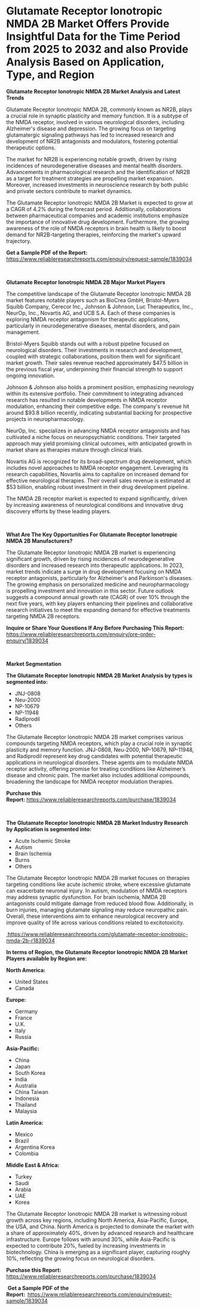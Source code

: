 <p><h1>Glutamate Receptor Ionotropic NMDA 2B Market Offers Provide Insightful Data for the Time Period from 2025 to 2032 and also Provide Analysis Based on Application, Type, and Region</h1></p><p><strong>Glutamate Receptor Ionotropic NMDA 2B Market Analysis and Latest Trends</strong></p>
<p><p>Glutamate Receptor Ionotropic NMDA 2B, commonly known as NR2B, plays a crucial role in synaptic plasticity and memory function. It is a subtype of the NMDA receptor, involved in various neurological disorders, including Alzheimer's disease and depression. The growing focus on targeting glutamatergic signaling pathways has led to increased research and development of NR2B antagonists and modulators, fostering potential therapeutic options.</p><p>The market for NR2B is experiencing notable growth, driven by rising incidences of neurodegenerative diseases and mental health disorders. Advancements in pharmacological research and the identification of NR2B as a target for treatment strategies are propelling market expansion. Moreover, increased investments in neuroscience research by both public and private sectors contribute to market dynamics.</p><p>The Glutamate Receptor Ionotropic NMDA 2B Market is expected to grow at a CAGR of 4.2% during the forecast period. Additionally, collaborations between pharmaceutical companies and academic institutions emphasize the importance of innovative drug development. Furthermore, the growing awareness of the role of NMDA receptors in brain health is likely to boost demand for NR2B-targeting therapies, reinforcing the market's upward trajectory.</p></p>
<p><strong>Get a Sample PDF of the Report:&nbsp;</strong> <a href="https://www.reliableresearchreports.com/enquiry/request-sample/1839034?utm_campaign=2593&utm_medium=2&utm_source=Github&utm_content=ia&utm_term=19042025&utm_id=glutamate-receptor-ionotropic-nmda-2b">https://www.reliableresearchreports.com/enquiry/request-sample/1839034</a></p>
<p>&nbsp;</p>
<p><strong>Glutamate Receptor Ionotropic NMDA 2B Major Market Players</strong></p>
<p><p>The competitive landscape of the Glutamate Receptor Ionotropic NMDA 2B market features notable players such as BioCrea GmbH, Bristol-Myers Squibb Company, Cerecor Inc., Johnson & Johnson, Luc Therapeutics, Inc., NeurOp, Inc., Novartis AG, and UCB S.A. Each of these companies is exploring NMDA receptor antagonism for therapeutic applications, particularly in neurodegenerative diseases, mental disorders, and pain management.</p><p>Bristol-Myers Squibb stands out with a robust pipeline focused on neurological disorders. Their investments in research and development, coupled with strategic collaborations, position them well for significant market growth. Their sales revenue reached approximately $47.5 billion in the previous fiscal year, underpinning their financial strength to support ongoing innovation.</p><p>Johnson & Johnson also holds a prominent position, emphasizing neurology within its extensive portfolio. Their commitment to integrating advanced research has resulted in notable developments in NMDA receptor modulation, enhancing their competitive edge. The company's revenue hit around $93.8 billion recently, indicating substantial backing for prospective projects in neuropharmacology.</p><p>NeurOp, Inc. specializes in advancing NMDA receptor antagonists and has cultivated a niche focus on neuropsychiatric conditions. Their targeted approach may yield promising clinical outcomes, with anticipated growth in market share as therapies mature through clinical trials.</p><p>Novartis AG is recognized for its broad-spectrum drug development, which includes novel approaches to NMDA receptor engagement. Leveraging its research capabilities, Novartis aims to capitalize on increased demand for effective neurological therapies. Their overall sales revenue is estimated at $53 billion, enabling robust investment in their drug development pipeline.</p><p>The NMDA 2B receptor market is expected to expand significantly, driven by increasing awareness of neurological conditions and innovative drug discovery efforts by these leading players.</p></p>
<p>&nbsp;</p>
<p><strong>What Are The Key Opportunities For Glutamate Receptor Ionotropic NMDA 2B Manufacturers?</strong></p>
<p><p>The Glutamate Receptor Ionotropic NMDA 2B market is experiencing significant growth, driven by rising incidences of neurodegenerative disorders and increased research into therapeutic applications. In 2023, market trends indicate a surge in drug development focusing on NMDA receptor antagonists, particularly for Alzheimer's and Parkinson's diseases. The growing emphasis on personalized medicine and neuropharmacology is propelling investment and innovation in this sector. Future outlook suggests a compound annual growth rate (CAGR) of over 10% through the next five years, with key players enhancing their pipelines and collaborative research initiatives to meet the expanding demand for effective treatments targeting NMDA 2B receptors.</p></p>
<p><strong>Inquire or Share Your Questions If Any Before Purchasing This Report:</strong> <a href="https://www.reliableresearchreports.com/enquiry/pre-order-enquiry/1839034?utm_campaign=2593&utm_medium=2&utm_source=Github&utm_content=ia&utm_term=19042025&utm_id=glutamate-receptor-ionotropic-nmda-2b">https://www.reliableresearchreports.com/enquiry/pre-order-enquiry/1839034</a></p>
<p>&nbsp;</p>
<p><strong>Market Segmentation</strong></p>
<p><strong>The Glutamate Receptor Ionotropic NMDA 2B Market Analysis by types is segmented into:</strong></p>
<p><ul><li>JNJ-0808</li><li>Neu-2000</li><li>NP-10679</li><li>NP-11948</li><li>Radiprodil</li><li>Others</li></ul></p>
<p><p>The Glutamate Receptor Ionotropic NMDA 2B market comprises various compounds targeting NMDA receptors, which play a crucial role in synaptic plasticity and memory function. JNJ-0808, Neu-2000, NP-10679, NP-11948, and Radiprodil represent key drug candidates with potential therapeutic applications in neurological disorders. These agents aim to modulate NMDA receptor activity, offering promise for treating conditions like Alzheimer’s disease and chronic pain. The market also includes additional compounds, broadening the landscape for NMDA receptor modulation therapies.</p></p>
<p><strong>Purchase this Report:&nbsp;</strong><a href="https://www.reliableresearchreports.com/purchase/1839034?utm_campaign=2593&utm_medium=2&utm_source=Github&utm_content=ia&utm_term=19042025&utm_id=glutamate-receptor-ionotropic-nmda-2b">https://www.reliableresearchreports.com/purchase/1839034</a></p>
<p>&nbsp;</p>
<p><strong>The Glutamate Receptor Ionotropic NMDA 2B Market Industry Research by Application is segmented into:</strong></p>
<p><ul><li>Acute Ischemic Stroke</li><li>Autism</li><li>Brain Ischemia</li><li>Burns</li><li>Others</li></ul></p>
<p><p>The Glutamate Receptor Ionotropic NMDA 2B market focuses on therapies targeting conditions like acute ischemic stroke, where excessive glutamate can exacerbate neuronal injury. In autism, modulation of NMDA receptors may address synaptic dysfunction. For brain ischemia, NMDA 2B antagonists could mitigate damage from reduced blood flow. Additionally, in burn injuries, managing glutamate signaling may reduce neuropathic pain. Overall, these interventions aim to enhance neurological recovery and improve quality of life across various conditions related to excitotoxicity.</p></p>
<p><a href="https://www.reliableresearchreports.com/glutamate-receptor-ionotropic-nmda-2b-r1839034?utm_campaign=2593&utm_medium=2&utm_source=Github&utm_content=ia&utm_term=19042025&utm_id=glutamate-receptor-ionotropic-nmda-2b">&nbsp;https://www.reliableresearchreports.com/glutamate-receptor-ionotropic-nmda-2b-r1839034</a></p>
<p><strong>In terms of Region, the Glutamate Receptor Ionotropic NMDA 2B Market Players available by Region are:</strong></p>
<p>
    <p> <strong> North America: </strong>
        <ul>
            <li>United States</li>
            <li>Canada</li>
        </ul>
        </p> 
    <p> <strong> Europe: </strong>
        <ul>
            <li>Germany</li>
            <li>France</li>
            <li>U.K.</li>
            <li>Italy</li>
            <li>Russia</li>
        </ul>
        </p> 
    <p> <strong> Asia-Pacific: </strong>
        <ul>
            <li>China</li>
            <li>Japan</li>
            <li>South Korea</li>
            <li>India</li>
            <li>Australia</li>
            <li>China Taiwan</li>
            <li>Indonesia</li>
            <li>Thailand</li>
            <li>Malaysia</li>
        </ul>
        </p> 
    <p> <strong> Latin America: </strong>
        <ul>
            <li>Mexico</li>
            <li>Brazil</li>
            <li>Argentina Korea</li>
            <li>Colombia</li>
        </ul>
        </p> 
    <p> <strong> Middle East & Africa: </strong>
        <ul>
            <li>Turkey</li>
            <li>Saudi</li>
            <li>Arabia</li>
            <li>UAE</li>
            <li>Korea</li>
        </ul>
    </p>
    </p>
<p><p>The Glutamate Receptor Ionotropic NMDA 2B market is witnessing robust growth across key regions, including North America, Asia-Pacific, Europe, the USA, and China. North America is projected to dominate the market with a share of approximately 40%, driven by advanced research and healthcare infrastructure. Europe follows with around 30%, while Asia-Pacific is expected to contribute 20%, fueled by increasing investments in biotechnology. China is emerging as a significant player, capturing roughly 10%, reflecting the growing focus on neurological disorders.</p></p>
<p><strong>Purchase this Report: </strong><a href="https://www.reliableresearchreports.com/purchase/1839034?utm_campaign=2593&utm_medium=2&utm_source=Github&utm_content=ia&utm_term=19042025&utm_id=glutamate-receptor-ionotropic-nmda-2b">https://www.reliableresearchreports.com/purchase/1839034</a></p>
<p>&nbsp;<strong>Get a Sample PDF of the Report:&nbsp;&nbsp;</strong><a href="https://www.reliableresearchreports.com/enquiry/request-sample/1839034?utm_campaign=2593&utm_medium=2&utm_source=Github&utm_content=ia&utm_term=19042025&utm_id=glutamate-receptor-ionotropic-nmda-2b">https://www.reliableresearchreports.com/enquiry/request-sample/1839034</a></p>
<p><strong></strong></p>
<p><p></p><p></p><p></p></p>